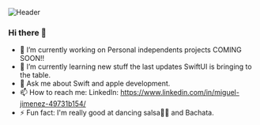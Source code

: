 ![Header](https://github.com/chamuel51/chamuel51/assets/17075375/565756e8-99e8-45d0-8d1f-ad497cf4e363)

### Hi there 👋
- 🔭 I’m currently working on Personal independents projects COMING SOON!!
- 🌱 I’m currently learning new stuff the last updates SwiftUI is bringing to the table.
- 💬 Ask me about Swift and apple development.
- 📫 How to reach me: LinkedIn: https://www.linkedin.com/in/miguel-jimenez-49731b154/
- ⚡ Fun fact: I'm really good at dancing salsa🕺🏽 and Bachata.
<!--
**chamuel51/chamuel51** is a ✨ _special_ ✨ repository because its `README.md` (this file) appears on your GitHub profile.

Here are some ideas to get you started:

- 🔭 I’m currently working on ...
- 🌱 I’m currently learning ...
- 👯 I’m looking to collaborate on ...
- 🤔 I’m looking for help with ...
- 💬 Ask me about ...
- 📫 How to reach me: ...
- 😄 Pronouns: ...
- ⚡ Fun fact: ...
-->
